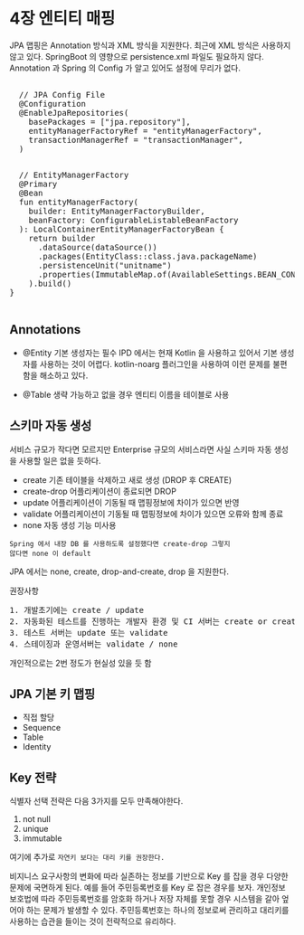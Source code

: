 # 4장 엔티티 매핑
JPA 맵핑은 Annotation 방식과 XML 방식을 지원한다.
최근에 XML 방식은 사용하지 않고 있다.
SpringBoot 의 영향으로 persistence.xml 파일도 필요하지 않다.
Annotation 과 Spring 의 Config 가 알고 있어도 설정에 무리가 없다.


<pre>
	
  // JPA Config File
  @Configuration
  @EnableJpaRepositories(
    basePackages = ["jpa.repository"],
    entityManagerFactoryRef = "entityManagerFactory",
    transactionManagerRef = "transactionManager",
  )
</pre>

<pre>
  
  // EntityManagerFactory
  @Primary
  @Bean
  fun entityManagerFactory(
    builder: EntityManagerFactoryBuilder,
    beanFactory: ConfigurableListableBeanFactory
  ): LocalContainerEntityManagerFactoryBean {
    return builder
      .dataSource(dataSource())
      .packages(EntityClass::class.java.packageName)
      .persistenceUnit("unitname")
      .properties(ImmutableMap.of(AvailableSettings.BEAN_CONTAINER, SpringBeanContainer(beanFactory))
    ).build()
}
 
</pre>


## Annotations
- @Entity
기본 생성자는 필수
IPD 에서는 현재 Kotlin 을 사용하고 있어서 기본 생성자를 사용하는 것이 어렵다.
kotlin-noarg 플러그인을 사용하여 이런 문제를 불편함을 해소하고 있다. 

- @Table
생략 가능하고 없을 경우 엔티티 이름을 테이블로 사용




## 스키마 자동 생성
서비스 규모가 작다면 모르지만 Enterprise 규모의 서비스라면 사실 스키마 자동 생성을 사용할 일은 없을 듯하다.

- create
기존 테이블을 삭제하고 새로 생성 (DROP 후 CREATE)
- create-drop
어플리케이션이 종료되면 DROP
- update
어플리케이션이 기동될 때 맵핑정보에 차이가 있으면 반영
- validate
어플리케이션이 기동될 때 맵핑정보에 차이가 있으면 오류와 함께 종료
- none
자동 생성 기능 미사용

<code>Spring 에서 내장 DB 를 사용하도록 설정했다면 create-drop 그렇지 않다면 none 이 default</code>

JPA 에서는 none, create, drop-and-create, drop 을 지원한다.

권장사항
<pre>
1. 개발초기에는 create / update
2. 자동화된 테스트를 진행하는 개발자 환경 및 CI 서버는 create or create-drop
3. 테스트 서버는 update 또는 validate
4. 스테이징과 운영서버는 validate / none
</pre>
개인적으로는 2번 정도가 현실성 있을 듯 함

## JPA 기본 키 맵핑
- 직접 할당
- Sequence
- Table
- Identity


## Key 전략

식별자 선택 전략은 다음 3가지를 모두 만족해야한다.
1. not null
2. unique
3. immutable

여기에 추가로 <code>자연키 보다는 대리 키를 권장한다.</code>

비지니스 요구사항의 변화에 따라 실존하는 정보를 기반으로 Key 를 잡을 경우 다양한 문제에 국면하게 된다.
예를 들어 주민등록번호를 Key 로 잡은 경우를 보자.
개인정보 보호법에 따라 주민등록번호를 암호화 하거나 저장 자체를 못할 경우 시스템을 갈아 엎어야 하는 문제가 발생할 수 있다.
주민등록번호는 하나의 정보로써 관리하고 대리키를 사용하는 습관을 들이는 것이 전략적으로 유리하다.



